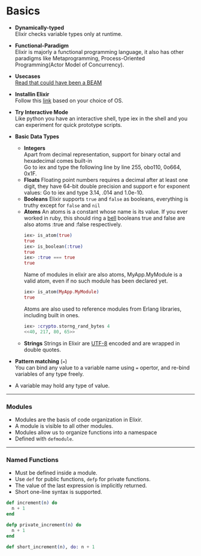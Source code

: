# Basics

- **Dynamically-typed**  
  Elixir checks variable types only at runtime.
- **Functional-Paradigm**  
  Elixir is majorly a functional programming language, it also has other paradigms like Metaprogramming, Process-Oriented Programming(Actor Model of Concurrency).
- **Usecases**    
  [Read that could have been a BEAM](https://vereis.com/posts/you_built_an_erlang)
- **Installin Elixir**  
  Follow this [link](https://elixir-lang.org/install.html) based on your choice of OS.
- **Try Interactive Mode**  
  Like python you have an interactive shell, type iex in the shell and you can experiment for quick prototype scripts.
- **Basic Data Types**  
  - **Integers**  
    Apart from decimal representation, support for binary octal and hexadecimal comes built-in  
    Go to iex and type the following line by line 255, obo110, 0o664, 0x1F.
  - **Floats**
    Floating point numbers requires a decimal after at least one digit, they have 64-bit double precision and support e for exponent values:
    Go to iex and type 3.14, .014 and 1.0e-10.
  - **Booleans**
    Elixir supports `true` and `false` as booleans, everything is truthy except for `false` and `nil`
  - **Atoms**
    An atoms is a constant whose name is its value. If you ever worked in ruby, this should ring a [bell](https://www.codecademy.com/learn/learn-ruby/modules/learn-ruby-hashes-and-symbols-u/cheatsheet)
    booleans true and false are also atoms :true and :false respectively.
    ```elixir
    iex> is_atom(true)
    true
    iex> is_boolean(:true)
    true
    iex> :true === true
    true
    ```
    Name of modules in elixir are also atoms, MyApp.MyModule is a valid atom, even if no such module has been declared yet.
    ```elixir
    iex> is_atom(MyApp.MyModule)
    true
    ```
    Atoms are also used to reference modules from Erlang libraries, including built in ones.
    ```elixir
    iex> :crypto.storng_rand_bytes 4
    <<40, 217, 80, 65>>
    ```
  - **Strings**
    Strings in Elixir are [UTF-8](https://www.youtube.com/watch?v=nhN8larXM2w) encoded and are wrapped in double quotes.
    
- **Pattern matching** (`=`)  
  You can bind any value to a variable name using `=` opertor, and re-bind variables of any type freely.
- A variable may hold any type of value.

---

### Modules

- Modules are the basis of code organization in Elixir.
- A module is visible to all other modules.
- Modules allow us to organize functions into a namespace
- Defined with `defmodule`.

---

### Named Functions

- Must be defined inside a module.
- Use `def` for public functions, `defp` for private functions.
- The value of the last expression is implicitly returned.
- Short one-line syntax is supported.

```elixir
def increment(n) do
  n + 1
end

defp private_increment(n) do
  n + 1
end

def short_increment(n), do: n + 1
